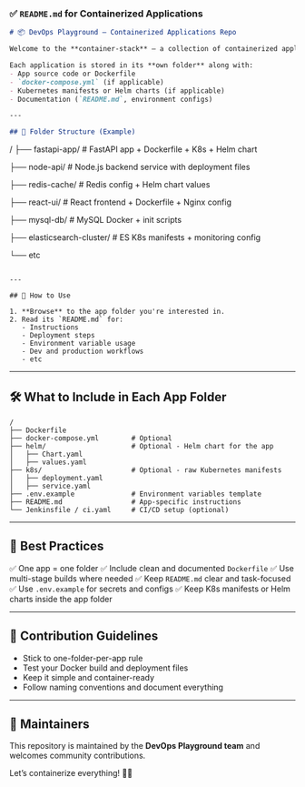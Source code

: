### ✅ `README.md` for Containerized Applications

```markdown
# 📦 DevOps Playground – Containerized Applications Repo

Welcome to the **container-stack** — a collection of containerized applications managed and deployed using Docker, Kubernetes, Helm etc

Each application is stored in its **own folder** along with:
- App source code or Dockerfile
- `docker-compose.yml` (if applicable)
- Kubernetes manifests or Helm charts (if applicable)
- Documentation (`README.md`, environment configs)

---

## 📁 Folder Structure (Example)

```
/
├── fastapi-app/              # FastAPI app + Dockerfile + K8s + Helm chart

├── node-api/                 # Node.js backend service with deployment files

├── redis-cache/              # Redis config + Helm chart values

├── react-ui/                 # React frontend + Dockerfile + Nginx config

├── mysql-db/                 # MySQL Docker + init scripts

├── elasticsearch-cluster/    # ES K8s manifests + monitoring config

└── etc 

````

---

## 🚀 How to Use

1. **Browse** to the app folder you're interested in.
2. Read its `README.md` for:
   - Instructions
   - Deployment steps
   - Environment variable usage
   - Dev and production workflows
   - etc

````

---

## 🛠 What to Include in Each App Folder

```
/
├── Dockerfile
├── docker-compose.yml        # Optional
├── helm/                     # Optional - Helm chart for the app
│   ├── Chart.yaml
│   ├── values.yaml
├── k8s/                      # Optional - raw Kubernetes manifests
│   ├── deployment.yaml
│   ├── service.yaml
├── .env.example              # Environment variables template
├── README.md                 # App-specific instructions
└── Jenkinsfile / ci.yaml     # CI/CD setup (optional)
```

---

## 📌 Best Practices

✅ One app = one folder
✅ Include clean and documented `Dockerfile`
✅ Use multi-stage builds where needed
✅ Keep `README.md` clear and task-focused
✅ Use `.env.example` for secrets and configs
✅ Keep K8s manifests or Helm charts inside the app folder

---

## 🤝 Contribution Guidelines

* Stick to one-folder-per-app rule
* Test your Docker build and deployment files
* Keep it simple and container-ready
* Follow naming conventions and document everything

---

## 🙋 Maintainers

This repository is maintained by the **DevOps Playground team** and welcomes community contributions.

Let’s containerize everything! 🐳🚀

